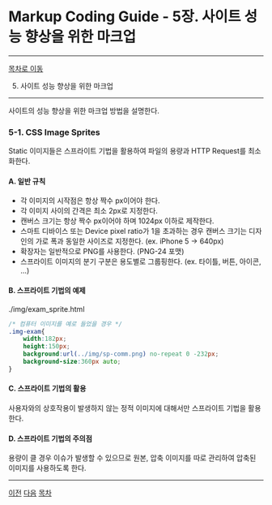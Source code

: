 Markup Coding Guide - 5장. 사이트 성능 향상을 위한 마크업
===

---

<a href="http://overtimeman.tistory.com/entry/Markup-Coding-Guide#article">목차로 이동</a>

5. 사이트 성능 향상을 위한 마크업
---

사이트의 성능 향상을 위한 마크업 방법을 설명한다.

### 5-1. CSS Image Sprites

Static 이미지들은 스프라이트 기법을 활용하여 파일의 용량과 HTTP Request를 최소화한다.

#### A. 일반 규칙

- 각 이미지의 시작점은 항상 짝수 px이어야 한다.
- 각 이미지 사이의 간격은 최소 2px로 지정한다.
- 캔버스 크기는 항상 짝수 px이어야 하며 1024px 이하로 제작한다.
- 스마트 디바이스 또는 Device pixel ratio가 1을 초과하는 경우 캔버스 크기는 디자인의 가로 폭과 동일한 사이즈로 지정한다. (ex. iPhone 5 → 640px)
- 확장자는 일반적으로 PNG를 사용한다. (PNG-24 포맷)
- 스프라이트 이미지의 분기 구분은 용도별로 그룹핑한다. (ex. 타이틀, 버튼, 아이콘, ...)

#### B. 스프라이트 기법의 예제

<!-- [D] Include --> ./img/exam_sprite.html

```css
/* 컴퓨터 이미지를 예로 들었을 경우 */
.img-exam{
	width:182px;
	height:150px;
	background:url(../img/sp-comm.png) no-repeat 0 -232px;
	background-size:360px auto;
}
```

#### C. 스프라이트 기법의 활용

사용자와의 상호작용이 발생하지 않는 정적 이미지에 대해서만 스프라이트 기법을 활용한다.

#### D. 스프라이트 기법의 주의점

용량이 클 경우 이슈가 발생할 수 있으므로 원본, 압축 이미지를 따로 관리하여 압축된 이미지를 사용하도록 한다.

---

<a href="http://overtimeman.tistory.com/entry/Markup-Coding-Guide-Chapter4#article">이전</a> <a href="http://overtimeman.tistory.com/entry/Markup-Coding-Guide-Appendix#article">다음</a> <a href="http://overtimeman.tistory.com/entry/Markup-Coding-Guide#article">목차</a>
